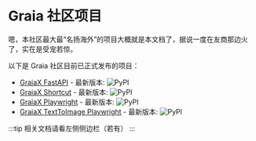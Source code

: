 # Graia 社区项目

嗯，本社区最大最“名扬海外”的项目大概就是本文档了，据说一度在友商那边火了，实在是受宠若惊。

以下是 Graia 社区目前已正式发布的项目：

- [GraiaX FastAPI](https://github.com/GraiaCommunity/graiax-fastapi) -
  最新版本: ![PyPI](https://img.shields.io/pypi/v/graiax-fastapi)
- [GraiaX Shortcut](https://github.com/GraiaCommunity/Shortcut) -
  最新版本: ![PyPI](https://img.shields.io/pypi/v/graiax-shortcut)
- [GraiaX Playwright](https://github.com/GraiaCommunity/graiax-playwright) -
  最新版本: ![PyPI](https://img.shields.io/pypi/v/graiax-playwright)
- [GraiaX TextToImage Playwright](https://github.com/GraiaCommunity/graiax-text2img-playwright) -
  最新版本: ![PyPI](https://img.shields.io/pypi/v/graiax-text2img-playwright)

:::tip
相关文档请看左侧侧边栏（若有）
:::

<style>
li img {
    display: inline;
    vertical-align: text-bottom;
}
</style>
